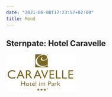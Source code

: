 ```yaml
---
date: "2021-08-08T17:23:57+02:00"
title: Mond
---
```


## Sternpate: Hotel Caravelle

![Hotel Caravelle Logo](caravelle-logo.jpg)
